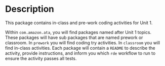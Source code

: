 # Description
This package contains in-class and pre-work coding activities for Unit 1.

Within `com.amazon.ata`, you will find packages named after Unit 1 topics. These packages will have sub packages that 
are named prework or classroom. In `prework` you will find coding try activities. In `classroom` you will find in-class
activities. Each package will contain a `README` to describe the activity, provide instructions, and inform you which
`rde` workflow to run to ensure the activity passes all tests.
